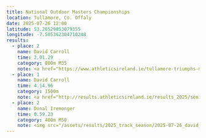 ```yaml
---
title: National Outdoor Masters Championships
location: Tullamore, Co. Offaly
date: 2025-07-26 12:00
latitude: 53.26529853079355
longitude: -7.505362304710248
results:
  - place: 2
    name: David Carroll
    time: 2.01.29
    category: 800m M35
    note: <a href="https://www.athleticsireland.ie/tullamore-triumphs-masters-athletes-shine-at-123-ie-nationals/">Notes</a><br><a href="https://www.instagram.com/p/DMnO-45NB_b/?img_index=1">Instagram</a>
  - place: 1
    name: David Carroll
    time: 4.14.96
    category: 1500m 
    note: <a href="http://results.athleticsireland.ie/results_2025/senior_07_26/menu.html">Results</a>
  - place: 2
    name: Donal Iremonger
    time: 0.59.23
    category: 400m M50
    note: <img src="/assets/results/2025_track_season/2025-07-26_david_and_donal.jpeg"  width="100%" height="auto" alt="Women Podium"><br><img src="/assets/results/2025_track_season/2025-07-26_david.jpeg"  width="100%" height="auto" alt="Women Podium">
---
```

